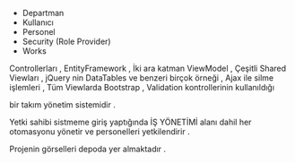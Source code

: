 * Departman
* Kullanıcı 
* Personel 
* Security  (Role Provider)
* Works  

Controllerları ,
EntityFramework ,
İki ara katman ViewModel ,
Çeşitli Shared Viewları ,
jQuery nin DataTables ve benzeri birçok örneği ,
Ajax ile silme işlemleri , 
Tüm Viewlarda Bootstrap ,
Validation kontrollerinin kullanıldığı 

bir takım yönetim sistemidir . 

Yetki sahibi sistmeme giriş yaptığında İŞ YÖNETİMİ alanı dahil her otomasyonu yönetir ve personelleri yetkilendirir .

Projenin görselleri depoda yer almaktadır . 
